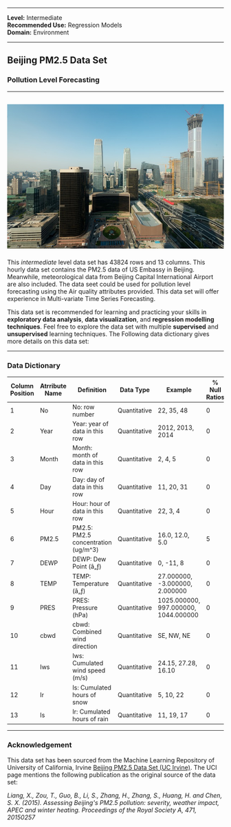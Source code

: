 
---

**Level:** Intermediate <br/>
**Recommended Use:** Regression Models<br/>
**Domain:** Environment<br/> 

---
## Beijing PM2.5 Data Set 

### Pollution Level Forecasting
 
---
![](454.jpg)
---

This *intermediate* level data set has 43824 rows and 13 columns.
This hourly data set contains the PM2.5 data of US Embassy in Beijing. Meanwhile, meteorological data from Beijing Capital International Airport are also included.
The data seet could be used for pollution level forecasting using the Air quality attributes provided.
This data set will offer experience in Multi-variate Time Series Forecasting.


This data set is recommended for learning and practicing your skills in **exploratory data analysis**, **data visualization**, and **regression modelling techniques**. 
Feel free to explore the data set with multiple **supervised** and **unsupervised** learning techniques. The Following data dictionary gives more details on this data set:

---

### Data Dictionary 

| Column   Position 	| Atrribute Name 	| Definition                             	| Data Type    	| Example                              	| % Null Ratios 	|
|-------------------	|----------------	|----------------------------------------	|--------------	|--------------------------------------	|---------------	|
| 1                 	| No             	| No: row   number                       	| Quantitative 	| 22, 35, 48                           	| 0             	|
| 2                 	| Year           	| Year: year of   data in this row       	| Quantitative 	| 2012, 2013, 2014                     	| 0             	|
| 3                 	| Month          	| Month: month   of data in this row     	| Quantitative 	| 2, 4, 5                              	| 0             	|
| 4                 	| Day            	| Day: day of   data in this row         	| Quantitative 	| 11, 20, 31                           	| 0             	|
| 5                 	| Hour           	| Hour: hour of   data in this row       	| Quantitative 	| 22, 3, 4                             	| 0             	|
| 6                 	| PM2.5          	| PM2.5: PM2.5   concentration (ug/m^3)  	| Quantitative 	| 16.0, 12.0, 5.0                      	| 5             	|
| 7                 	| DEWP           	| DEWP: Dew   Point (â„ƒ)                	| Quantitative 	| 0, -11, 8                            	| 0             	|
| 8                 	| TEMP           	| TEMP:   Temperature (â„ƒ)              	| Quantitative 	| 27.000000, -3.000000, 2.000000       	| 0             	|
| 9                 	| PRES           	| PRES: Pressure   (hPa)                 	| Quantitative 	| 1025.000000, 997.000000, 1044.000000 	| 0             	|
| 10                	| cbwd           	| cbwd: Combined   wind direction        	| Quantitative 	| SE, NW, NE                           	| 0             	|
| 11                	| Iws            	| Iws: Cumulated   wind speed (m/s)      	| Quantitative 	| 24.15, 27.28, 16.10                  	| 0             	|
| 12                	| Ir             	| Is: Cumulated   hours of snow          	| Quantitative 	| 5, 10, 22                            	| 0             	|
| 13                	| Is             	| Ir: Cumulated   hours of rain          	| Quantitative 	| 11, 19, 17                           	| 0             	|

---

### Acknowledgement

This data set has been sourced from the Machine Learning Repository of University of California, Irvine [Beijing PM2.5 Data Set (UC Irvine)](https://archive.ics.uci.edu/ml/datasets/Beijing+PM2.5+Data). 
The UCI page mentions the following publication as the original source of the data set:

*Liang, X., Zou, T., Guo, B., Li, S., Zhang, H., Zhang, S., Huang, H. and Chen, S. X. (2015). Assessing Beijing's PM2.5 pollution: severity, weather impact, APEC and winter heating. Proceedings of the Royal Society A, 471, 20150257*

